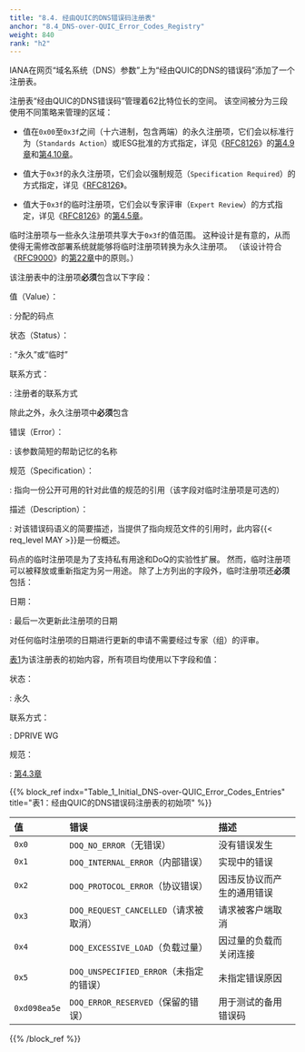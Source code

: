 ```yaml
---
title: "8.4. 经由QUIC的DNS错误码注册表"
anchor: "8.4_DNS-over-QUIC_Error_Codes_Registry"
weight: 840
rank: "h2"
---
```


IANA在网页“域名系统（DNS）参数”上为“经由QUIC的DNS的错误码”添加了一个注册表。

注册表“经由QUIC的DNS错误码”管理着62比特位长的空间。
该空间被分为三段使用不同策略来管理的区域：

* 值在`0x00`至`0x3f`之间（十六进制，包含两端）的永久注册项，它们会以标准行为（`Standards Action`）或IESG批准的方式指定，详见《[RFC8126]()》的[第4.9章]()和[第4.10章]()。

* 值大于`0x3f`的永久注册项，它们会以强制规范（`Specification Required`）的方式指定，详见《[RFC8126]()》。

* 值大于`0x3f`的临时注册项，它们会以专家评审（`Expert Review`）的方式指定，详见《[RFC8126]()》的[第4.5章]()。

临时注册项与一些永久注册项共享大于`0x3f`的值范围。
这种设计是有意的，从而使得无需修改部署系统就能够将临时注册项转换为永久注册项。
（该设计符合《[RFC9000]()》的[第22章]()中的原则。）

该注册表中的注册项**必须**包含以下字段：

值（Value）：

:   分配的码点

状态（Status）：

:   “永久”或“临时”

联系方式：

:   注册者的联系方式

除此之外，永久注册项中**必须**包含

错误（Error）：

:   该参数简短的帮助记忆的名称

规范（Specification）：

:   指向一份公开可用的针对此值的规范的引用（该字段对临时注册项是可选的）

描述（Description）：

:   对该错误码语义的简要描述，当提供了指向规范文件的引用时，此内容{{< req_level MAY >}}是一份概述。

码点的临时注册项是为了支持私有用途和DoQ的实验性扩展。
然而，临时注册项可以被释放或重新指定为另一用途。
除了上方列出的字段外，临时注册项还**必须**包括：

日期：

:   最后一次更新此注册项的日期

对任何临时注册项的日期进行更新的申请不需要经过专家（组）的评审。

[表1]()为该注册表的初始内容，所有项目均使用以下字段和值：

状态：

:   永久

联系方式：

:   DPRIVE WG

规范：

:   [第4.3章]()

{{% block_ref
indx="Table_1_Initial_DNS-over-QUIC_Error_Codes_Entries"
title="表1：经由QUIC的DNS错误码注册表的初始项" %}}

| 值            | 错误                              | 描述            |
|:-------------|:--------------------------------|:--------------|
| `0x0`        | `DOQ_NO_ERROR`（无错误）             | 没有错误发生        |
| `0x1`        | `DOQ_INTERNAL_ERROR`（内部错误）      | 实现中的错误        |
| `0x2`        | `DOQ_PROTOCOL_ERROR`（协议错误）      | 因违反协议而产生的通用错误 |
| `0x3`        | `DOQ_REQUEST_CANCELLED`（请求被取消）  | 请求被客户端取消      |
| `0x4`        | `DOQ_EXCESSIVE_LOAD`（负载过量）      | 因过量的负载而关闭连接   |
| `0x5`        | `DOQ_UNSPECIFIED_ERROR`（未指定的错误） | 未指定错误原因       |
| `0xd098ea5e` | `DOQ_ERROR_RESERVED`（保留的错误）     | 用于测试的备用错误码    |

{{% /block_ref %}}

